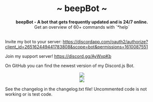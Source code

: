 <div align="center">
	<h1 align="center">~ beepBot ~</h1>
	<strong>beepBot - A bot that gets frequently updated and is 24/7 online.</strong><br />Get an overview of 60+ commands with `*help`<br /><br />
</div>

Invite my bot to your server: 
https://discordapp.com/oauth2/authorize?client_id=265162449441783808&scope=bot&permissions=1610087551

Join my support server!
https://discord.gg/AyWxpKb

On GitHub you can find the newest version of my Discord.js Bot.

<div align="center">
	<a href="https://discordbots.org/bot/265162449441783808">
	  <img src="https://discordbots.org/api/widget/265162449441783808.svg" />
	</a>
</div>

<div align="center">
	<a href="https://botsfordiscord.com/bots/265162449441783808">
	  <img src="https://botsfordiscord.com/api/v1/bots/265162449441783808/embed?theme=dark" />
	</a>
</div>

See the changelog in the changelog.txt file!
Uncommented code is not working or is test code.

